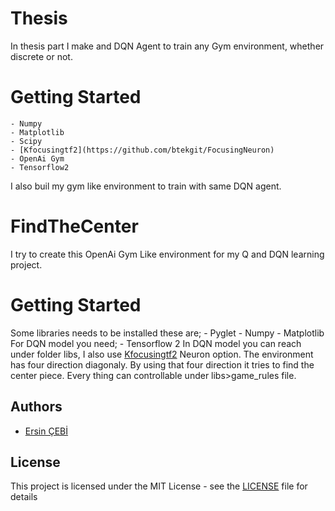 # Thesis
  In thesis part I make and DQN Agent to train any Gym environment, whether discrete or not.
  # Getting Started
    - Numpy
    - Matplotlib
    - Scipy
    - [Kfocusingtf2](https://github.com/btekgit/FocusingNeuron)
    - OpenAi Gym
    - Tensorflow2
I also buil my gym like environment to train with same DQN agent.
# FindTheCenter
  I try to create this OpenAi Gym Like environment for my Q and DQN learning project.
 # Getting Started
  Some libraries needs to be installed these are;
    - Pyglet
    - Numpy
    - Matplotlib
   For DQN model you need;
    - Tensorflow 2
  In DQN model you can reach under folder libs, I also use [Kfocusingtf2](https://github.com/btekgit/FocusingNeuron) Neuron option. 
  The environment has four direction diagonaly. By using that four direction it tries to find the center piece.
  Every thing can controllable under libs>game_rules file.
 ## Authors
- [Ersin ÇEBİ](https://github.com/ersincebi)
    
## License

This project is licensed under the MIT License - see the [LICENSE](LICENSE) file for details
